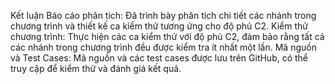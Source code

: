 Kết luận
Báo cáo phân tích: Đã trình bày phân tích chi tiết các nhánh trong chương trình và thiết kế ca kiểm thử tương ứng cho độ phủ C2.
Kiểm thử chương trình: Thực hiện các ca kiểm thử với độ phủ C2, đảm bảo rằng tất cả các nhánh trong chương trình đều được kiểm tra ít nhất một lần.
Mã nguồn và Test Cases: Mã nguồn và các test cases được lưu trên GitHub, có thể truy cập để kiểm thử và đánh giá kết quả.

